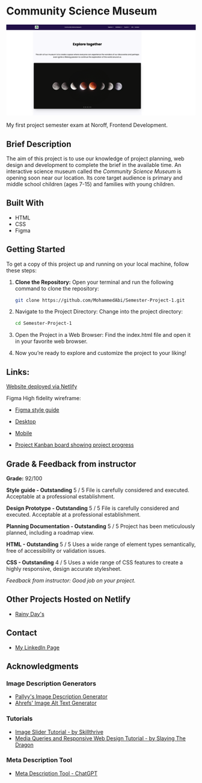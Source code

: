 # Community Science Museum

![image](./assets/images/communitysciencemuseum.png)

My first project semester exam at Noroff, Frontend Development.

## Brief Description

The aim of this project is to use our knowledge of project planning, web design and development to complete the brief in the available time.
An interactive science museum called the _Community Science Museum_ is opening soon near our location. Its core target audience is primary and middle school children (ages 7-15) and families with young children.

## Built With

- HTML
- CSS
- Figma

## Getting Started

To get a copy of this project up and running on your local machine, follow these steps:

1. **Clone the Repository:**
   Open your terminal and run the following command to clone the repository:

   ```bash
   git clone https://github.com/MohammedAbi/Semester-Project-1.git

   ```

2. Navigate to the Project Directory: Change into the project directory:
   ```bash
   cd Semester-Project-1

   ```
3. Open the Project in a Web Browser: Find the index.html file and open it in your favorite web browser.

4. Now you’re ready to explore and customize the project to your liking!

## Links:

[Website deployed via Netlify](https://communitysciencemuseum-mohammedabi.netlify.app)

Figma High fidelity wireframe:

- [Figma style guide](https://www.figma.com/file/OQF3jFgE811hR1zW0uhy6x/Untitled?type=design&node-id=2%3A94&mode=design&t=V6fvvMUHKdqKY5n7-1)

- [Desktop](https://www.figma.com/proto/OQF3jFgE811hR1zW0uhy6x/Untitled?page-id=0%3A1&type=design&node-id=2-94&viewport=1725%2C14656%2C0.42&t=oMqF9FrOYIAJ3zI3-1&scaling=scale-down&starting-point-node-id=2%3A94&mode=design)

- [Mobile](https://www.figma.com/proto/OQF3jFgE811hR1zW0uhy6x/Untitled?page-id=0%3A1&type=design&node-id=315-1371&viewport=1379%2C8651%2C0.25&t=Zb7hnyxFdP4wLuC1-1&scaling=scale-down&starting-point-node-id=315%3A1371&show-proto-sidebar=1&mode=design)

- [Project Kanban board showing project progress](https://github.com/users/MohammedAbi/projects/2/views/2)

## Grade & Feedback from instructor

**Grade:** 92/100

**Style guide - Outstanding** 5 / 5 File is carefully considered and executed. Acceptable at a professional establishment.

**Design Prototype - Outstanding** 5 / 5 File is carefully considered and executed. Acceptable at a professional establishment.

**Planning Documentation - Outstanding** 5 / 5 Project has been meticulously planned, including a roadmap view.

**HTML - Outstanding** 5 / 5 Uses a wide range of element types semantically, free of accessibility or validation issues.

**CSS - Outstanding** 4 / 5 Uses a wide range of CSS features to create a highly responsive, design accurate stylesheet.

_Feedback from instructor: Good job on your project._

## Other Projects Hosted on Netlify

- [Rainy Day's](https://rainydays-mohammedab.netlify.app/)

## Contact

- [My LinkedIn Page](https://www.linkedin.com/in/mohammedabdulabi/)

## Acknowledgments

### Image Description Generators

- [Pallyy's Image Description Generator](https://pallyy.com/tools/image-description-generator)
- [Ahrefs' Image Alt Text Generator](https://ahrefs.com/writing-tools/img-alt-text-generator)

### Tutorials

- [Image Slider Tutorial - by Skillthrive](https://www.youtube.com/watch?v=McPdzhLRzCg&list=PLf9jWAVTVXo_pkSMDn3GFQBqNpS2mSPVg&index=41)
- [Media Queries and Responsive Web Design Tutorial - by Slaying The Dragon](https://www.youtube.com/watch?v=K24lUqcT0Ms&list=PLf9jWAVTVXo_pkSMDn3GFQBqNpS2mSPVg&index=27&t=40s)

### Meta Description Tool

- [Meta Description Tool - ChatGPT](https://chat.openai.com)
